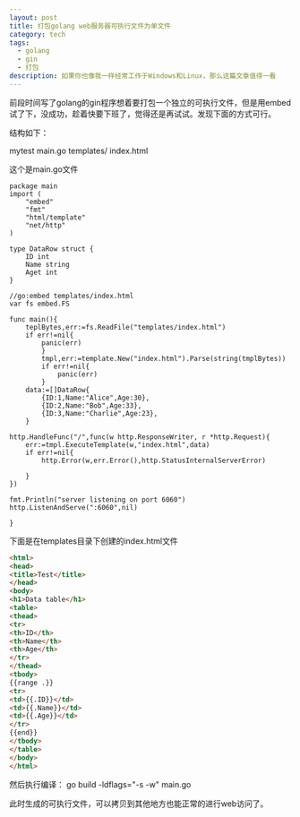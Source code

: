 ```yaml
---
layout: post
title: 打包golang web服务器可执行文件为单文件
category: tech
tags:
  - golang
  - gin
  - 打包
description: 如果你也像我一样经常工作于Windows和Linux，那么这篇文章值得一看
---
```

前段时间写了golang的gin程序想着要打包一个独立的可执行文件，但是用embed试了下，没成功，趁着快要下班了，觉得还是再试试。发现下面的方式可行。

结构如下：

mytest
   main.go
   templates/
	   index.html

这个是main.go文件
```golang
package main
import (
	"embed"
	"fmt"
	"html/template"
	"net/http"
)

type DataRow struct {
	ID int
	Name string
	Aget int
}

//go:embed templates/index.html
var fs embed.FS

func main(){
	teplBytes,err:=fs.ReadFile("templates/index.html")
	if err!=nil{
		panic(err)
		}
		tmpl,err:=template.New("index.html").Parse(string(tmplBytes))
		if err!=nil{
			panic(err)
		}
	data:=[]DataRow{
		{ID:1,Name:"Alice",Age:30},
		{ID:2,Name:"Bob",Age:33},
		{ID:3,Name:"Charlie",Age:23},
	}

http.HandleFunc("/",func(w http.ResponseWriter, r *http.Request){
	err:=tmpl.ExecuteTemplate(w,"index.html",data)
	if err!=nil{
		http.Error(w,err.Error(),http.StatusInternalServerError)
	
	}
})

fmt.Println("server listening on port 6060")
http.ListenAndServe(":6060",nil)

}
```

下面是在templates目录下创建的index.html文件

```html
<html>
<head>
<title>Test</title>
</head>
<body>
<h1>Data table</h1>
<table>
<thead>
<tr>
<th>ID</th>
<th>Name</th>
<th>Age</th>
</tr>
</thead>
<tbody>
{{range .}}
<tr>
<td>{{.ID}}</td>
<td>{{.Name}}</td>
<td>{{.Age}}</td>
</tr>
{{end}}
</tbody>
</table>
</body>
</html>
```

然后执行编译：
go build -ldflags="-s -w" main.go

此时生成的可执行文件，可以拷贝到其他地方也能正常的进行web访问了。